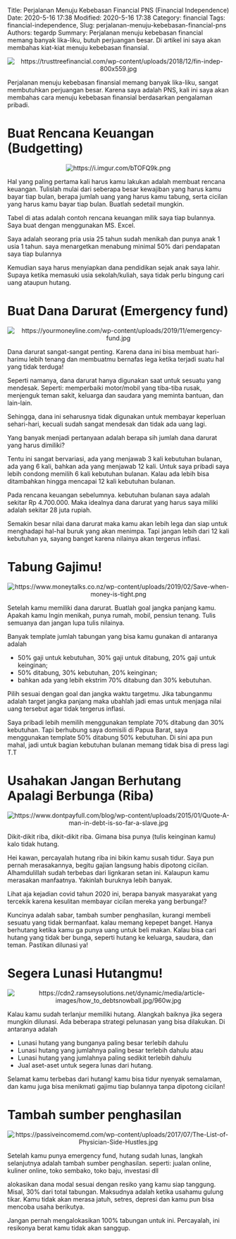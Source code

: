 Title: Perjalanan Menuju Kebebasan Financial PNS (Financial Independence)
Date: 2020-5-16 17:38
Modified: 2020-5-16 17:38
Category: financial
Tags: financial-independence, 
Slug: perjalanan-menuju-kebebasan-financial-pns
Authors: tegardp
Summary: Perjalanan menuju kebebasan financial memang banyak lika-liku, butuh perjuangan besar. Di artikel ini saya akan membahas kiat-kiat menuju kebebasan finansial.

<p align="center">
  <img src="https://trusttreefinancial.com/wp-content/uploads/2018/12/fin-indep-800x559.jpg" alt="https://trusttreefinancial.com/wp-content/uploads/2018/12/fin-indep-800x559.jpg">
</p>

Perjalanan menuju kebebasan finansial memang banyak lika-liku, sangat membutuhkan perjuangan besar. Karena saya adalah PNS, kali ini saya akan membahas cara menuju kebebasan finansial berdasarkan pengalaman pribadi.

# **Buat Rencana Keuangan (Budgetting)**

<p align="center">
  <img src="https://i.imgur.com/bTOFQ9k.png" alt="https://i.imgur.com/bTOFQ9k.png">
</p>

Hal yang paling pertama kali harus kamu lakukan adalah membuat rencana keuangan. Tulislah mulai dari seberapa besar kewajiban yang harus kamu bayar tiap bulan, berapa jumlah uang yang harus kamu tabung, serta cicilan yang harus kamu bayar tiap bulan. Buatlah sedetail mungkin.

Tabel di atas adalah contoh rencana keuangan milik saya tiap bulannya. Saya buat dengan menggunakan MS. Excel.

Saya adalah seorang pria usia 25 tahun sudah menikah dan punya anak 1 usia 1 tahun. saya menargetkan menabung minimal 50% dari pendapatan saya tiap bulannya

Kemudian saya harus menyiapkan dana pendidikan sejak anak saya lahir. Supaya ketika memasuki usia sekolah/kuliah, saya tidak perlu bingung cari uang ataupun hutang.

# **Buat Dana Darurat (Emergency fund)**

<p align="center">
  <img src="https://yourmoneyline.com/wp-content/uploads/2019/11/emergency-fund.jpg" alt="https://yourmoneyline.com/wp-content/uploads/2019/11/emergency-fund.jpg">
</p>

Dana darurat sangat-sangat penting. Karena dana ini bisa membuat hari-harimu lebih tenang dan membuatmu bernafas lega ketika terjadi suatu hal yang tidak terduga!

Seperti namanya, dana darurat hanya digunakan saat untuk sesuatu yang mendesak. Seperti: memperbaiki motor/mobil yang tiba-tiba rusak, menjenguk teman sakit, keluarga dan saudara yang meminta bantuan, dan lain-lain. 

Sehingga, dana ini seharusnya tidak digunakan untuk membayar keperluan sehari-hari, kecuali sudah sangat mendesak dan tidak ada uang lagi.

Yang banyak menjadi pertanyaan adalah berapa sih jumlah dana darurat yang harus dimiliki?

Tentu ini sangat bervariasi, ada yang menjawab 3 kali kebutuhan bulanan, ada yang 6 kali, bahkan ada yang menjawab 12 kali. Untuk saya pribadi saya lebih condong memilih 6 kali kebutuhan bulanan. Kalau ada lebih bisa ditambahkan hingga mencapai 12 kali kebutuhan bulanan.

Pada rencana keuangan sebelumnya. kebutuhan bulanan saya adalah sekitar Rp 4.700.000. Maka idealnya dana darurat yang harus saya miliki adalah sekitar 28 juta rupiah.

Semakin besar nilai dana darurat maka kamu akan lebih lega dan siap untuk menghadapi hal-hal buruk yang akan menimpa. Tapi jangan lebih dari 12 kali kebutuhan ya, sayang banget karena nilainya akan tergerus inflasi.


# **Tabung Gajimu!**

<p align="center">
  <img src="https://www.moneytalks.co.nz/wp-content/uploads/2019/02/Save-when-money-is-tight.png" alt="https://www.moneytalks.co.nz/wp-content/uploads/2019/02/Save-when-money-is-tight.png">
</p>

Setelah kamu memiliki dana darurat. Buatlah goal jangka panjang kamu. Apakah kamu Ingin menikah, punya rumah, mobil, pensiun tenang. Tulis semuanya dan jangan lupa tulis nilainya.

Banyak template jumlah tabungan yang bisa kamu gunakan di antaranya adalah 
* 50% gaji untuk kebutuhan, 30% gaji untuk ditabung, 20% gaji untuk keinginan; 
* 50% ditabung, 30% kebutuhan, 20% keinginan; 
* bahkan ada yang lebih ekstrim 70% ditabung dan 30% kebutuhan.

Pilih sesuai dengan goal dan jangka waktu targetmu. Jika tabunganmu adalah target jangka panjang maka ubahlah jadi emas untuk menjaga nilai uang tersebut agar tidak tergerus inflasi.

Saya pribadi lebih memilih menggunakan template 70% ditabung dan 30% kebutuhan. Tapi berhubung saya domisili di Papua Barat, saya menggunakan template 50% ditabung 50% kebutuhan. Di sini apa pun mahal, jadi untuk bagian kebutuhan bulanan memang tidak bisa di press lagi T.T


# **Usahakan Jangan Berhutang Apalagi Berbunga (Riba)**
<p align="center">
  <img src="https://www.dontpayfull.com/blog/wp-content/uploads/2015/01/Quote-A-man-in-debt-is-so-far-a-slave.jpg" alt="https://www.dontpayfull.com/blog/wp-content/uploads/2015/01/Quote-A-man-in-debt-is-so-far-a-slave.jpg">
</p>

Dikit-dikit riba, dikit-dikit riba. Gimana bisa punya (tulis keinginan kamu) kalo tidak hutang.

Hei kawan, percayalah hutang riba ini bikin kamu susah tidur. Saya pun pernah merasakannya, begitu gajian langsung habis dipotong cicilan. Alhamdulillah sudah terbebas dari lignkaran setan ini. Kalaupun kamu merasakan manfaatnya. Yakinlah buruknya lebih banyak.

Lihat aja kejadian covid tahun 2020 ini, berapa banyak masyarakat yang tercekik karena kesulitan membayar cicilan mereka yang berbunga!?

Kuncinya adalah sabar, tambah sumber penghasilan, kurangi membeli sesuatu yang tidak bermanfaat. kalau memang kepepet banget. Hanya berhutang ketika kamu ga punya uang untuk beli makan. Kalau bisa cari hutang yang tidak ber bunga, seperti hutang ke keluarga, saudara, dan teman. Pastikan dilunasi ya!

# **Segera Lunasi Hutangmu!**
<p align="center">
  <img src="https://cdn2.ramseysolutions.net/dynamic/media/article-images/how_to_debtsnowball.jpg/960w.jpg" alt="https://cdn2.ramseysolutions.net/dynamic/media/article-images/how_to_debtsnowball.jpg/960w.jpg">
</p>
Kalau kamu sudah terlanjur memiliki hutang. Alangkah baiknya jika segera mungkin dilunasi. Ada beberapa strategi pelunasan yang bisa dilakukan. Di antaranya adalah

* Lunasi hutang yang bunganya paling besar terlebih dahulu
* Lunasi hutang yang jumlahnya paling besar terlebih dahulu atau
* Lunasi hutang yang jumlahnya paling sedikit terlebih dahulu
* Jual aset-aset untuk segera lunas dari hutang.

Selamat kamu terbebas dari hutang! kamu bisa tidur nyenyak semalaman, dan kamu juga bisa menikmati gajimu tiap bulannya tanpa dipotong cicilan!

# **Tambah sumber penghasilan**
<p align="center">
  <img src="https://passiveincomemd.com/wp-content/uploads/2017/07/The-List-of-Physician-Side-Hustles.jpg" alt="https://passiveincomemd.com/wp-content/uploads/2017/07/The-List-of-Physician-Side-Hustles.jpg">
</p>
Setelah kamu punya emergency fund, hutang sudah lunas, langkah selanjutnya adalah tambah sumber penghasilan. seperti: jualan online, kuliner online, toko sembako, toko baju, investasi dll

alokasikan dana modal sesuai dengan resiko yang kamu siap tanggung. Misal, 30% dari total tabungan. Maksudnya adalah ketika usahamu gulung tikar. Kamu tidak akan merasa jatuh, setres, depresi dan kamu pun bisa mencoba usaha berikutya.

Jangan pernah mengalokasikan 100% tabungan untuk ini. Percayalah, ini resikonya berat kamu tidak akan sanggup.

